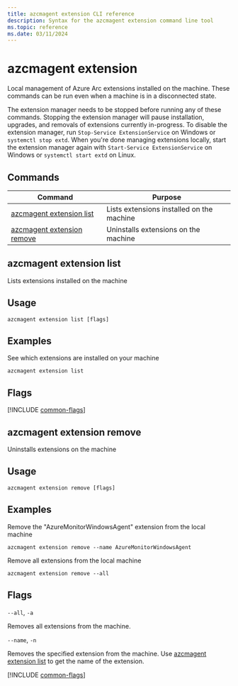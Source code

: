 ```yaml
---
title: azcmagent extension CLI reference
description: Syntax for the azcmagent extension command line tool
ms.topic: reference
ms.date: 03/11/2024
---
```


# azcmagent extension

Local management of Azure Arc extensions installed on the machine. These commands can be run even when a machine is in a disconnected state.

The extension manager needs to be stopped before running any of these commands. Stopping the extension manager will pause installation, upgrades, and removals of extensions currently in-progress. To disable the extension manager, run `Stop-Service ExtensionService` on Windows or `systemctl stop extd`. When you're done managing extensions locally, start the extension manager again with `Start-Service ExtensionService` on Windows or `systemctl start extd` on Linux.

## Commands

| Command | Purpose |
| ------- | ------- |
| [azcmagent extension list](#azcmagent-extension-list) | Lists extensions installed on the machine |
| [azcmagent extension remove](#azcmagent-extension-remove) | Uninstalls extensions on the machine |

## azcmagent extension list

Lists extensions installed on the machine

## Usage

```
azcmagent extension list [flags]
```

## Examples

See which extensions are installed on your machine

```
azcmagent extension list
```

## Flags

[!INCLUDE [common-flags](includes/azcmagent-common-flags.md)]

## azcmagent extension remove

Uninstalls extensions on the machine

## Usage

```
azcmagent extension remove [flags]
```

## Examples

Remove the "AzureMonitorWindowsAgent" extension from the local machine

```
azcmagent extension remove --name AzureMonitorWindowsAgent
```

Remove all extensions from the local machine

```
azcmagent extension remove --all
```

## Flags

`--all`, `-a`

Removes all extensions from the machine.

`--name`, `-n`

Removes the specified extension from the machine. Use [azcmagent extension list](#azcmagent-extension-list) to get the name of the extension.

[!INCLUDE [common-flags](includes/azcmagent-common-flags.md)]
